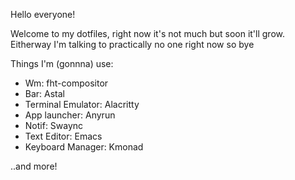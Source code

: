 Hello everyone!

Welcome to my dotfiles, right now it's not much but soon it'll grow.
Eitherway I'm talking to practically no one right now so bye

Things I'm (gonnna) use:
- Wm: fht-compositor
- Bar: Astal
- Terminal Emulator: Alacritty
- App launcher: Anyrun
- Notif: Swaync
- Text Editor: Emacs
- Keyboard Manager: Kmonad


..and more! 

